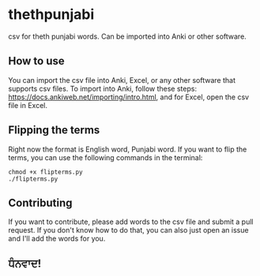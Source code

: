 # thethpunjabi

csv for theth punjabi words. Can be imported into Anki or other software.

## How to use

You can import the csv file into Anki, Excel, or any other software that supports csv files. To import into Anki, follow these steps: https://docs.ankiweb.net/importing/intro.html, and for Excel, open the csv file in Excel.

## Flipping the terms
Right now the format is English word, Punjabi word. If you want to flip the terms, you can use the following commands in the terminal:

```
chmod +x flipterms.py
./flipterms.py
```

## Contributing
If you want to contribute, please add words to the csv file and submit a pull request. If you don't know how to do that, you can also just open an issue and I'll add the words for you.

## ਧੰਨਵਾਦ!
